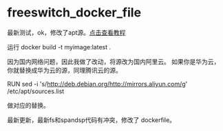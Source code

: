 # freeswitch_docker_file

最新测试，ok，修改了apt源。[点击查看教程](https://lowbibi.com/freeswitch-jssip/)









运行 docker build -t myimage:latest .



因为国内网络问题，因此我做了改动，将源改为国内阿里云。 如果你是华为云，你就替换成华为云的源，同理腾讯云的源。

RUN sed -i 's/http://deb.debian.org/http://mirrors.aliyun.com/g' /etc/apt/sources.list

做对应的替换。



最新更新，最新fs和spandsp代码有冲突，修改了 dockerfile。
